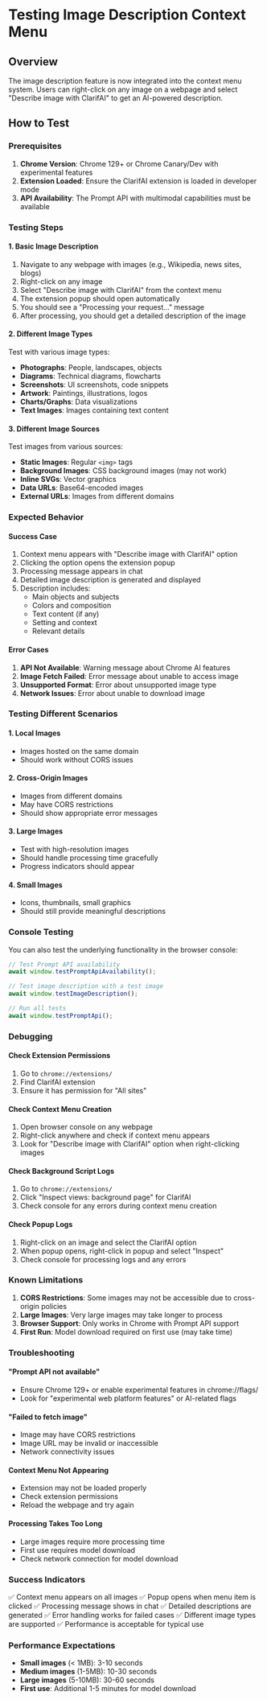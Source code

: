 # Testing Image Description Context Menu

## Overview

The image description feature is now integrated into the context menu system. Users can right-click on any image on a webpage and select "Describe image with ClarifAI" to get an AI-powered description.

## How to Test

### Prerequisites

1. **Chrome Version**: Chrome 129+ or Chrome Canary/Dev with experimental features
2. **Extension Loaded**: Ensure the ClarifAI extension is loaded in developer mode
3. **API Availability**: The Prompt API with multimodal capabilities must be available

### Testing Steps

#### 1. Basic Image Description

1. Navigate to any webpage with images (e.g., Wikipedia, news sites, blogs)
2. Right-click on any image
3. Select "Describe image with ClarifAI" from the context menu
4. The extension popup should open automatically
5. You should see a "Processing your request..." message
6. After processing, you should get a detailed description of the image

#### 2. Different Image Types

Test with various image types:

- **Photographs**: People, landscapes, objects
- **Diagrams**: Technical diagrams, flowcharts
- **Screenshots**: UI screenshots, code snippets
- **Artwork**: Paintings, illustrations, logos
- **Charts/Graphs**: Data visualizations
- **Text Images**: Images containing text content

#### 3. Different Image Sources

Test images from various sources:

- **Static Images**: Regular `<img>` tags
- **Background Images**: CSS background images (may not work)
- **Inline SVGs**: Vector graphics
- **Data URLs**: Base64-encoded images
- **External URLs**: Images from different domains

### Expected Behavior

#### Success Case

1. Context menu appears with "Describe image with ClarifAI" option
2. Clicking the option opens the extension popup
3. Processing message appears in chat
4. Detailed image description is generated and displayed
5. Description includes:
   - Main objects and subjects
   - Colors and composition
   - Text content (if any)
   - Setting and context
   - Relevant details

#### Error Cases

1. **API Not Available**: Warning message about Chrome AI features
2. **Image Fetch Failed**: Error message about unable to access image
3. **Unsupported Format**: Error about unsupported image type
4. **Network Issues**: Error about unable to download image

### Testing Different Scenarios

#### 1. Local Images

- Images hosted on the same domain
- Should work without CORS issues

#### 2. Cross-Origin Images

- Images from different domains
- May have CORS restrictions
- Should show appropriate error messages

#### 3. Large Images

- Test with high-resolution images
- Should handle processing time gracefully
- Progress indicators should appear

#### 4. Small Images

- Icons, thumbnails, small graphics
- Should still provide meaningful descriptions

### Console Testing

You can also test the underlying functionality in the browser console:

```javascript
// Test Prompt API availability
await window.testPromptApiAvailability();

// Test image description with a test image
await window.testImageDescription();

// Run all tests
await window.testPromptApi();
```

### Debugging

#### Check Extension Permissions

1. Go to `chrome://extensions/`
2. Find ClarifAI extension
3. Ensure it has permission for "All sites"

#### Check Context Menu Creation

1. Open browser console on any webpage
2. Right-click anywhere and check if context menu appears
3. Look for "Describe image with ClarifAI" option when right-clicking images

#### Check Background Script Logs

1. Go to `chrome://extensions/`
2. Click "Inspect views: background page" for ClarifAI
3. Check console for any errors during context menu creation

#### Check Popup Logs

1. Right-click on an image and select the ClarifAI option
2. When popup opens, right-click in popup and select "Inspect"
3. Check console for processing logs and any errors

### Known Limitations

1. **CORS Restrictions**: Some images may not be accessible due to cross-origin policies
2. **Large Images**: Very large images may take longer to process
3. **Browser Support**: Only works in Chrome with Prompt API support
4. **First Run**: Model download required on first use (may take time)

### Troubleshooting

#### "Prompt API not available"

- Ensure Chrome 129+ or enable experimental features in chrome://flags/
- Look for "experimental web platform features" or AI-related flags

#### "Failed to fetch image"

- Image may have CORS restrictions
- Image URL may be invalid or inaccessible
- Network connectivity issues

#### Context Menu Not Appearing

- Extension may not be loaded properly
- Check extension permissions
- Reload the webpage and try again

#### Processing Takes Too Long

- Large images require more processing time
- First use requires model download
- Check network connection for model download

### Success Indicators

✅ Context menu appears on all images
✅ Popup opens when menu item is clicked
✅ Processing message shows in chat
✅ Detailed descriptions are generated
✅ Error handling works for failed cases
✅ Different image types are supported
✅ Performance is acceptable for typical use

### Performance Expectations

- **Small images** (< 1MB): 3-10 seconds
- **Medium images** (1-5MB): 10-30 seconds
- **Large images** (5-10MB): 30-60 seconds
- **First use**: Additional 1-5 minutes for model download
